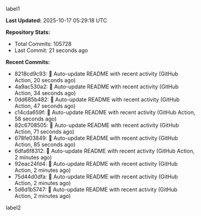 
label1 
<!-- ACTIVITY_START -->
**Last Updated:** 2025-10-17 05:29:18 UTC

**Repository Stats:**
- Total Commits: 105728
- Last Commit: 21 seconds ago

**Recent Commits:**
- 8218cd9c93: 🤖 Auto-update README with recent activity (GitHub Action, 20 seconds ago)
- 4a9ac530a2: 🤖 Auto-update README with recent activity (GitHub Action, 34 seconds ago)
- 0dd685b482: 🤖 Auto-update README with recent activity (GitHub Action, 47 seconds ago)
- c14cda659f: 🤖 Auto-update README with recent activity (GitHub Action, 58 seconds ago)
- 82c6708505: 🤖 Auto-update README with recent activity (GitHub Action, 71 seconds ago)
- 678fe03849: 🤖 Auto-update README with recent activity (GitHub Action, 85 seconds ago)
- 6dfa6f8312: 🤖 Auto-update README with recent activity (GitHub Action, 2 minutes ago)
- 92eac24fd4: 🤖 Auto-update README with recent activity (GitHub Action, 2 minutes ago)
- 75d44d0dfa: 🤖 Auto-update README with recent activity (GitHub Action, 2 minutes ago)
- 5d6d1b5747: 🤖 Auto-update README with recent activity (GitHub Action, 2 minutes ago)
<!-- ACTIVITY_END -->

label2
